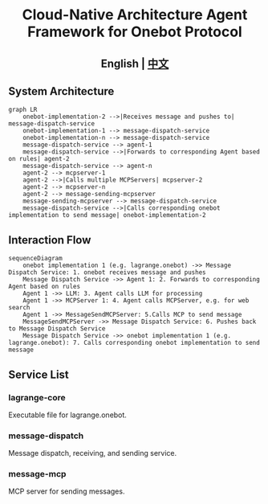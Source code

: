 <div align="center">

# Cloud-Native Architecture Agent Framework for Onebot Protocol


## English | [中文](./docs/README_CN.md)

</div>

## System Architecture

```mermaid
graph LR
	onebot-implementation-2 -->|Receives message and pushes to| message-dispatch-service
	onebot-implementation-1 --> message-dispatch-service
	onebot-implementation-n --> message-dispatch-service
	message-dispatch-service --> agent-1
	message-dispatch-service -->|Forwards to corresponding Agent based on rules| agent-2
	message-dispatch-service --> agent-n
	agent-2 --> mcpserver-1
	agent-2 -->|Calls multiple MCPServers| mcpserver-2
	agent-2 --> mcpserver-n
	agent-2 --> message-sending-mcpserver
	message-sending-mcpserver --> message-dispatch-service
	message-dispatch-service -->|Calls corresponding onebot implementation to send message| onebot-implementation-2
```

## Interaction Flow

```mermaid
sequenceDiagram
	onebot implementation 1 (e.g. lagrange.onebot) ->> Message Dispatch Service: 1. onebot receives message and pushes
	Message Dispatch Service ->> Agent 1: 2. Forwards to corresponding Agent based on rules
	Agent 1 ->> LLM: 3. Agent calls LLM for processing
	Agent 1 ->> MCPServer 1: 4. Agent calls MCPServer, e.g. for web search
	Agent 1 ->> MessageSendMCPServer: 5.Calls MCP to send message
	MessageSendMCPServer ->> Message Dispatch Service: 6. Pushes back to Message Dispatch Service
	Message Dispatch Service ->> onebot implementation 1 (e.g. lagrange.onebot): 7. Calls corresponding onebot implementation to send message
```

## Service List

### lagrange-core

Executable file for lagrange.onebot.

### message-dispatch

Message dispatch, receiving, and sending service.

### message-mcp

MCP server for sending messages.